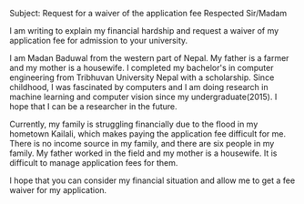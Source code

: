 Subject: Request for a waiver of the application fee
Respected Sir/Madam


I am writing to explain my financial hardship and request a waiver of my application fee for admission to your university.

I am Madan Baduwal from the western part of Nepal. My father is a farmer and my mother is a housewife. I completed my bachelor's in computer engineering from Tribhuvan University Nepal with a scholarship. Since childhood, I was fascinated by computers and I am doing research in machine learning and computer vision since my undergraduate(2015). I hope that I can be a researcher in the future. 

Currently, my family is struggling financially due to the flood in my hometown Kailali, which makes paying the application fee difficult for me. There is no income source in my family, and there are six people in my family. My father worked in the field and my mother is a housewife. It is difficult to manage application fees for them. 

I hope that you can consider my financial situation and allow me to get a fee waiver for my application. 



